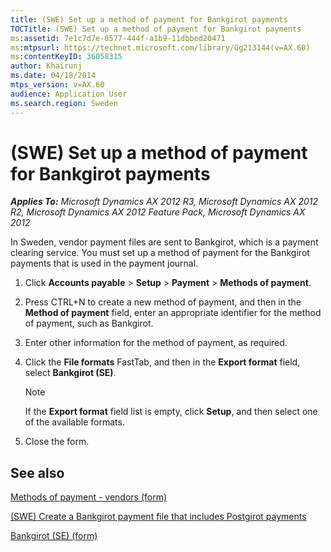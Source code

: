 ```yaml
---
title: (SWE) Set up a method of payment for Bankgirot payments
TOCTitle: (SWE) Set up a method of payment for Bankgirot payments
ms:assetid: 7e1c7d7e-0577-444f-a1b9-11dbbed20471
ms:mtpsurl: https://technet.microsoft.com/library/Gg213144(v=AX.60)
ms:contentKeyID: 36058315
author: Khairunj
ms.date: 04/18/2014
mtps_version: v=AX.60
audience: Application User
ms.search.region: Sweden
---
```


# (SWE) Set up a method of payment for Bankgirot payments 


_**Applies To:** Microsoft Dynamics AX 2012 R3, Microsoft Dynamics AX 2012 R2, Microsoft Dynamics AX 2012 Feature Pack, Microsoft Dynamics AX 2012_

In Sweden, vendor payment files are sent to Bankgirot, which is a payment clearing service. You must set up a method of payment for the Bankgirot payments that is used in the payment journal.

1.  Click **Accounts payable** \> **Setup** \> **Payment** \> **Methods of payment**.

2.  Press CTRL+N to create a new method of payment, and then in the **Method of payment** field, enter an appropriate identifier for the method of payment, such as Bankgirot.

3.  Enter other information for the method of payment, as required.

4.  Click the **File formats** FastTab, and then in the **Export format** field, select **Bankgirot (SE)**.
    

    > [!NOTE]
    > <P>If the <STRONG>Export format</STRONG> field list is empty, click <STRONG>Setup</STRONG>, and then select one of the available formats.</P>



5.  Close the form.

## See also

[Methods of payment - vendors (form)](https://technet.microsoft.com/library/aa618565\(v=ax.60\))

[(SWE) Create a Bankgirot payment file that includes Postgirot payments](swe-create-a-bankgirot-payment-file-that-includes-postgirot-payments.md)

[Bankgirot (SE) (form)](https://technet.microsoft.com/library/hh209643\(v=ax.60\))

  



